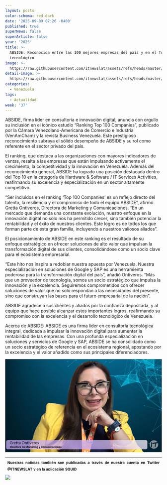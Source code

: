 ```yaml
---
layout: posts
color-schema: red-dark
date: '2025-09-09 07:26 -0400'
published: true
superNews: false
superArticle: false
year: '2025'
title: >-
  ABSIDE: Reconocida entre las 100 mejores empresas del país y en el Top 10
  tecnológico
image: >-
  https://raw.githubusercontent.com/itnewslat/assets/refs/heads/master/img/540x320/Gretta-Ontiveros-p.jpg
detail-image: >-
  https://raw.githubusercontent.com/itnewslat/assets/refs/heads/master/img/1024x680/Gretta-Ontiveros-g.jpg
categories:
  - Venezuela
tags:
  - Actualidad
week: '37'
---
```

ABSIDE, firma líder en consultoría e innovación digital, anuncia con orgullo su inclusión en el icónico estudio “Ranking Top 100 Companies”, publicado por la Cámara Venezolano-Americana de Comercio e Industria (VenAmCham) y la revista Business Venezuela. Este prestigioso reconocimiento subraya el sólido desempeño de ABSIDE y su rol como referente en el sector privado del país.

El ranking, que destaca a las organizaciones con mayores indicadores de ventas, resalta a las empresas que están impulsando activamente el crecimiento, la competitividad y la innovación en Venezuela. Además del reconocimiento general, ABSIDE ha logrado una posición destacada dentro del Top 10 en la categoría de Hardware & Software / IT Services Activities, reafirmando su excelencia y especialización en un sector altamente competitivo.

“Ser incluidos en el ranking ‘Top 100 Companies’ es un reflejo directo del talento, la resiliencia y el compromiso de todo el equipo ABSIDE”, afirmó Gretta Ontiveros, Directora de Marketing y Comunicaciones. “En un mercado que demanda una constante evolución, nuestro enfoque en la innovación digital no solo nos ha permitido crecer, sino también potenciar la rentabilidad y el éxito de nuestros clientes. Este logro es de todos los que forman parte de esta gran familia, incluyendo a nuestros valiosos aliados”.

El posicionamiento de ABSIDE en este ranking es el resultado de su enfoque estratégico en ofrecer soluciones de alto valor que impulsan la transformación digital de sus clientes, consolidándose como un socio clave para el ecosistema empresarial.

“Este hito nos inspira a redoblar nuestra apuesta por Venezuela. Nuestra especialización en soluciones de Google y SAP es una herramienta poderosa para la transformación digital del país”, añadió Ontiveros. “Más que un proveedor de tecnología, somos un socio estratégico que impulsa la innovación y la excelencia. Seguiremos comprometidos con ofrecer soluciones de valor que no solo respondan a las necesidades del presente, sino que construyan las bases para el futuro empresarial de la nación”.

ABSIDE agradece a sus clientes y aliados por la confianza depositada, y al equipo que hace posible alcanzar estos importantes logros, reafirmando su compromiso con la excelencia y el desarrollo tecnológico de Venezuela.

Acerca de ABSIDE: ABSIDE es una firma líder en consultoría tecnológica integral, dedicada a impulsar la innovación digital para aumentar la rentabilidad de las empresas. Con una profunda especialización en soluciones y servicios de Google y SAP, ABSIDE se ha consolidado como un socio estratégico de referencia en el ecosistema regional, apostando por la excelencia y el valor añadido como sus principales diferenciadores.

![](https://raw.githubusercontent.com/itnewslat/assets/refs/heads/master/img/540x320/Gretta-Ontiveros-p.jpg)

<table style="height: 42px;" width="569">
<tbody>
<tr>
<td style="text-align: justify;"><sub><strong>Nuestras noticias también son publicadas a través de nuestra cuenta en Twitter <a href="https://twitter.com/itnewslat?lang=es">@ITNEWSLAT</a> y en la aplicación <a href="https://squidapp.co/en/">SQUID</a></strong></sub></td>
</tr>
</tbody>
</table>

<img src="https://tracker.metricool.com/c3po.jpg?hash=56f88a41e39ab42c063cc51676587a04"/>